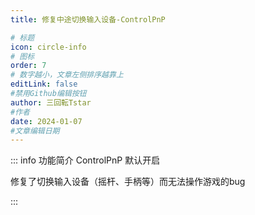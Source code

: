 ```yaml
---
title: 修复中途切换输入设备-ControlPnP

# 标题
icon: circle-info
# 图标
order: 7
# 数字越小，文章左侧排序越靠上
editLink: false
#禁用Github编辑按钮
author: 三回転Tstar
#作者
date: 2024-01-07
#文章编辑日期
---
```


::: info 功能简介
ControlPnP 默认开启

修复了切换输入设备（摇杆、手柄等）而无法操作游戏的bug

:::




